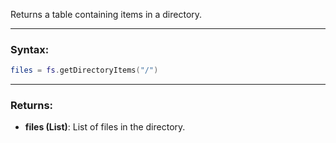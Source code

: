 Returns a table containing items in a directory.

---

### Syntax:
```lua
files = fs.getDirectoryItems("/")
```

---

### Returns:

* **files (List)**: List of files in the directory.
